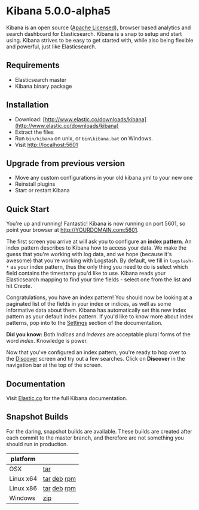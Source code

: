 # Kibana 5.0.0-alpha5

Kibana is an open source ([Apache Licensed](https://github.com/elastic/kibana/blob/master/LICENSE.md)), browser based analytics and search dashboard for Elasticsearch. Kibana is a snap to setup and start using. Kibana strives to be easy to get started with, while also being flexible and powerful, just like Elasticsearch.

## Requirements

- Elasticsearch master
- Kibana binary package

## Installation

* Download: [http://www.elastic.co/downloads/kibana](http://www.elastic.co/downloads/kibana)
* Extract the files
* Run `bin/kibana` on unix, or `bin\kibana.bat` on Windows.
* Visit [http://localhost:5601](http://localhost:5601)


## Upgrade from previous version

* Move any custom configurations in your old kibana.yml to your new one
* Reinstall plugins
* Start or restart Kibana

## Quick Start

You're up and running! Fantastic! Kibana is now running on port 5601, so point your browser at http://YOURDOMAIN.com:5601.

The first screen you arrive at will ask you to configure an **index pattern**. An index pattern describes to Kibana how to access your data. We make the guess that you're working with log data, and we hope (because it's awesome) that you're working with Logstash. By default, we fill in `logstash-*` as your index pattern, thus the only thing you need to do is select which field contains the timestamp you'd like to use. Kibana reads your Elasticsearch mapping to find your time fields - select one from the list and hit *Create*.

Congratulations, you have an index pattern! You should now be looking at a paginated list of the fields in your index or indices, as well as some informative data about them. Kibana has automatically set this new index pattern as your default index pattern. If you'd like to know more about index patterns, pop into to the [Settings](#settings) section of the documentation.

**Did you know:** Both *indices* and *indexes* are acceptable plural forms of the word *index*. Knowledge is power.

Now that you've configured an index pattern, you're ready to hop over to the [Discover](#discover) screen and try out a few searches. Click on **Discover** in the navigation bar at the top of the screen.

## Documentation

Visit [Elastic.co](http://www.elastic.co/guide/en/kibana/current/index.html) for the full Kibana documentation.

## Snapshot Builds

For the daring, snapshot builds are available. These builds are created after each commit to the master branch, and therefore are not something you should run in production.

| platform |  |
| --- | --- |
| OSX | [tar](http://download.elastic.co/kibana/kibana-snapshot/kibana-5.0.0-alpha5-SNAPSHOT-darwin-x64.tar.gz) |
| Linux x64 | [tar](http://download.elastic.co/kibana/kibana-snapshot/kibana-5.0.0-alpha5-SNAPSHOT-linux-x64.tar.gz) [deb](https://download.elastic.co/kibana/kibana-snapshot/kibana-5.0.0-alpha5-SNAPSHOT-amd64.deb) [rpm](https://download.elastic.co/kibana/kibana-snapshot/kibana-5.0.0-alpha5-SNAPSHOT-x86_64.rpm) |
| Linux x86 | [tar](http://download.elastic.co/kibana/kibana-snapshot/kibana-5.0.0-alpha5-SNAPSHOT-linux-x86.tar.gz) [deb](https://download.elastic.co/kibana/kibana-snapshot/kibana-5.0.0-alpha5-SNAPSHOT-i386.deb) [rpm](https://download.elastic.co/kibana/kibana-snapshot/kibana-5.0.0-alpha5-SNAPSHOT-i686.rpm) |
| Windows | [zip](http://download.elastic.co/kibana/kibana-snapshot/kibana-5.0.0-alpha5-SNAPSHOT-windows.zip) |
